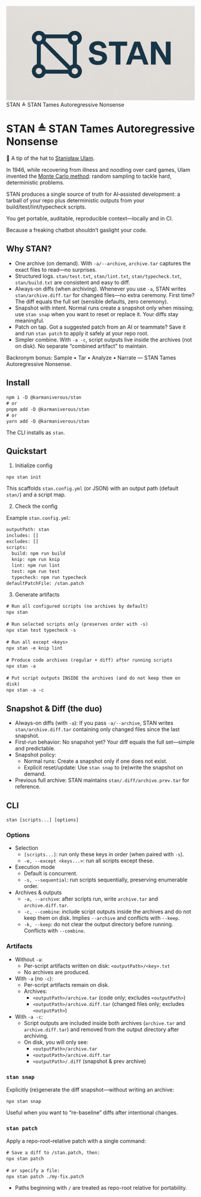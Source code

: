 <img src="/assets/logo-1280-640.jpg">STAN ≜ STAN Tames Autoregressive Nonsense</img>

# STAN ≜ STAN Tames Autoregressive Nonsense

🎲 A tip of the hat to [Stanisław Ulam](https://en.wikipedia.org/wiki/Stanis%C5%82aw_Ulam).

In 1946, while recovering from illness and noodling over card games, Ulam invented the [Monte Carlo method](https://en.wikipedia.org/wiki/Monte_Carlo_method): random sampling to tackle hard, deterministic problems.

STAN produces a single source of truth for AI‑assisted development: a tarball of your repo plus deterministic outputs from your build/test/lint/typecheck scripts.

You get portable, auditable, reproducible context—locally and in CI.

Because a freaking chatbot shouldn’t gaslight your code.

## Why STAN?

- One archive (on demand). With `-a/--archive`, `archive.tar` captures the exact files to read—no surprises.
- Structured logs. `stan/test.txt`, `stan/lint.txt`, `stan/typecheck.txt`, `stan/build.txt` are consistent and easy to diff.
- Always-on diffs (when archiving). Whenever you use `-a`, STAN writes `stan/archive.diff.tar` for changed files—no extra ceremony. First time? The diff equals the full set (sensible defaults, zero ceremony).
- Snapshot with intent. Normal runs create a snapshot only when missing; use `stan snap` when you want to reset or replace it. Your diffs stay meaningful.
- Patch on tap. Got a suggested patch from an AI or teammate? Save it and run `stan patch` to apply it safely at your repo root.
- Simpler combine. With `-a -c`, script outputs live inside the archives (not on disk). No separate “combined artifact” to maintain.

Backronym bonus: Sample • Tar • Analyze • Narrate — STAN Tames Autoregressive Nonsense.

## Install

```
npm i -D @karmaniverous/stan
# or
pnpm add -D @karmaniverous/stan
# or
yarn add -D @karmaniverous/stan
```

The CLI installs as `stan`.

## Quickstart

1. Initialize config

```
npx stan init
```

This scaffolds `stan.config.yml` (or JSON) with an output path (default `stan/`) and a script map.

2. Check the config

Example `stan.config.yml`:

```
outputPath: stan
includes: []
excludes: []
scripts:
  build: npm run build
  knip: npm run knip
  lint: npm run lint
  test: npm run test
  typecheck: npm run typecheck
defaultPatchFile: /stan.patch
```

3. Generate artifacts

```
# Run all configured scripts (no archives by default)
npx stan

# Run selected scripts only (preserves order with -s)
npx stan test typecheck -s

# Run all except <keys>
npx stan -e knip lint

# Produce code archives (regular + diff) after running scripts
npx stan -a

# Put script outputs INSIDE the archives (and do not keep them on disk)
npx stan -a -c
```

## Snapshot & Diff (the duo)

- Always-on diffs (with `-a`): If you pass `-a/--archive`, STAN writes `stan/archive.diff.tar` containing only changed files since the last snapshot.
- First-run behavior: No snapshot yet? Your diff equals the full set—simple and predictable.
- Snapshot policy:
  - Normal runs: Create a snapshot only if one does not exist.
  - Explicit reset/update: Use `stan snap` to (re)write the snapshot on demand.
- Previous full archive: STAN maintains `stan/.diff/archive.prev.tar` for reference.

## CLI

```
stan [scripts...] [options]
```

### Options

- Selection
  - `[scripts...]`: run only these keys in order (when paired with `-s`).
  - `-e, --except <keys...>`: run all scripts except these.
- Execution mode
  - Default is concurrent.
  - `-s, --sequential`: run scripts sequentially, preserving enumerable order.
- Archives & outputs
  - `-a, --archive`: after scripts run, write `archive.tar` and `archive.diff.tar`.
  - `-c, --combine`: include script outputs inside the archives and do not keep them on disk. Implies `--archive` and conflicts with `--keep`.
  - `-k, --keep`: do not clear the output directory before running. Conflicts with `--combine`.

### Artifacts

- Without `-a`:
  - Per-script artifacts written on disk: `<outputPath>/<key>.txt`
  - No archives are produced.
- With `-a` (no `-c`):
  - Per-script artifacts remain on disk.
  - Archives:
    - `<outputPath>/archive.tar` (code only; excludes `<outputPath>`)
    - `<outputPath>/archive.diff.tar` (changed files only; excludes `<outputPath>`)
- With `-a -c`:
  - Script outputs are included inside both archives (`archive.tar` and `archive.diff.tar`) and removed from the output directory after archiving.
  - On disk, you will only see:
    - `<outputPath>/archive.tar`
    - `<outputPath>/archive.diff.tar`
    - `<outputPath>/.diff` (snapshot & prev archive)

### `stan snap`

Explicitly (re)generate the diff snapshot—without writing an archive:

```
npx stan snap
```

Useful when you want to “re-baseline” diffs after intentional changes.

### `stan patch`

Apply a repo-root–relative patch with a single command:

```
# Save a diff to /stan.patch, then:
npx stan patch

# or specify a file:
npx stan patch ./my-fix.patch
```

- Paths beginning with `/` are treated as repo-root relative for portability.
